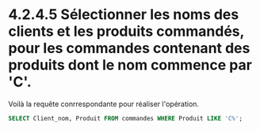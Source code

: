 # 4.2.4.5 Sélectionner les noms des clients et les produits commandés, pour les commandes contenant des produits dont le nom commence par 'C'.

Voilà la requête conrrespondante pour réaliser l'opération.

```sql
SELECT Client_nom, Produit FROM commandes WHERE Produit LIKE 'C%';
```